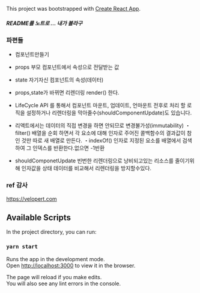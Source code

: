This project was bootstrapped with [Create React App](https://github.com/facebook/create-react-app).

##### README를 노트로 ... 내가 볼라구

### 파편들

- 컴포넌트만들기
- props 부모 컴포넌트에서 속성으로 전달받는 값
- state 자기자신 컴포넌트의 속성(데이터)
- props,state가 바뀌면 리렌더링 render() 한다.
- LifeCycle API 를 통해서 컴포넌트 마운트, 업데이트, 언마운트 전후로 처리 할 로직을 설정하거나 리렌더링을 막아줄수(shouldComponentUpdate)도 있습니다.

- 리액트에서는 데이터의 직접 변경을 하면 안되므로 변경불가성(immutability)
  ・filter() 배열을 순회 하면서 각 요소에 대해 인자로 주어진 콜백함수의 결과값이 참인 것만 따로 새 배열로 만든다.
  ・indexOf() 인자로 지정된 요소를 배열에서 검색하여 그 인덱스를 반환한다.없으면 -1반환
- shouldComponetUpdate 빈번한 리렌더링으로 낭비되고있는 리소스를 줄이기위해 인자값을 상태 데이터를 비교해서 리렌더링을 방지할수있다.

### ref 감사

https://velopert.com

## Available Scripts

In the project directory, you can run:

### `yarn start`

Runs the app in the development mode.<br />
Open [http://localhost:3000](http://localhost:3000) to view it in the browser.

The page will reload if you make edits.<br />
You will also see any lint errors in the console.
